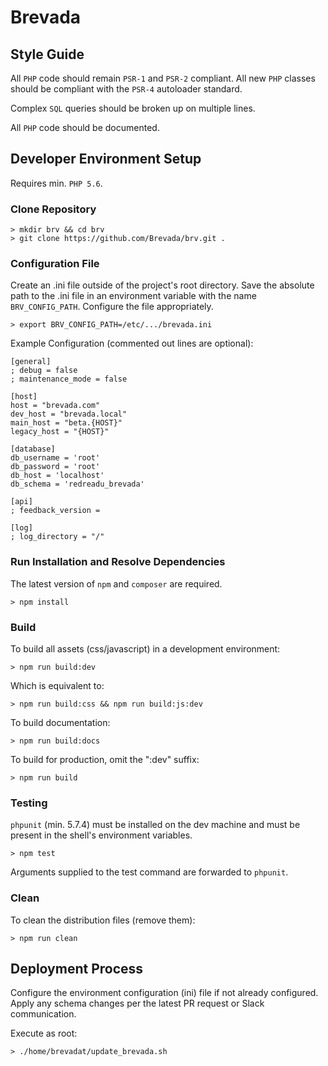 # Brevada

## Style Guide

All `PHP` code should remain `PSR-1` and `PSR-2` compliant. All new `PHP`
classes should be compliant with the `PSR-4` autoloader standard.

Complex `SQL` queries should be broken up on multiple lines.

All `PHP` code should be documented.

## Developer Environment Setup

Requires min. `PHP 5.6`.

### Clone Repository

```
> mkdir brv && cd brv
> git clone https://github.com/Brevada/brv.git .
```

### Configuration File

Create an .ini file outside of the project's root directory. Save the absolute path to the .ini file in an environment variable with the name `BRV_CONFIG_PATH`. Configure the file appropriately.

```
> export BRV_CONFIG_PATH=/etc/.../brevada.ini
```

Example Configuration (commented out lines are optional):
```
[general]
; debug = false
; maintenance_mode = false

[host]
host = "brevada.com"
dev_host = "brevada.local"
main_host = "beta.{HOST}"
legacy_host = "{HOST}"

[database]
db_username = 'root'
db_password = 'root'
db_host = 'localhost'
db_schema = 'redreadu_brevada'

[api]
; feedback_version =

[log]
; log_directory = "/"
```

### Run Installation and Resolve Dependencies

The latest version of `npm` and `composer` are required.

```
> npm install
```

### Build

To build all assets (css/javascript) in a development environment:
```
> npm run build:dev
```

Which is equivalent to:
```
> npm run build:css && npm run build:js:dev
```

To build documentation:
```
> npm run build:docs
```

To build for production, omit the ":dev" suffix:
```
> npm run build
```

### Testing

`phpunit` (min. 5.7.4) must be installed on the dev machine and must be present
in the shell's environment variables.

```
> npm test
```

Arguments supplied to the test command are forwarded to `phpunit`.

### Clean

To clean the distribution files (remove them):
```
> npm run clean
```

## Deployment Process

Configure the environment configuration (ini) file if not already configured. Apply any schema changes per the latest PR request or Slack communication.

Execute as root:

```
> ./home/brevadat/update_brevada.sh
```

